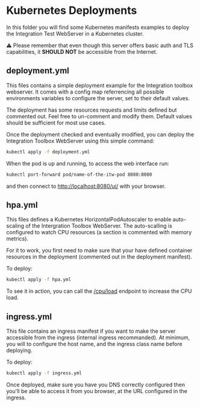 # Kubernetes Deployments

In this folder you will find some Kubernetes manifests examples to deploy the Integration Test WebServer in a Kubernetes cluster.

:warning: Please remember that even though this server offers basic auth and TLS capabilities, it **SHOULD NOT** be accessible from the Internet.

## deployment.yml

This files contains a simple deployment example for the Integration toolbox webserver. It comes with a config map referrencing all possible environments variables to configure the server, set to their default values.

The deployment has some resources requests and limits defined but commented out. Feel free to un-comment and modify them. Default values should be sufficient for most use cases.

Once the deployment checked and eventually modified, you can deploy the Integration Toolbox WebServer using this simple command:

```bash
kubectl apply -f deployment.yml
```

When the pod is up and running, to access the web interface run:

```bash
kubectl port-forward pod/name-of-the-itw-pod 8080:8080
```

and then connect to [http://localhost:8080/ui/](http://localhost:8080/ui/) with your browser.

## hpa.yml

This files defines a Kubernetes HorizontalPodAutoscaler to enable auto-scaling of the Intergration Toolbox WebServer. The auto-scalling is configured to watch CPU resources (a section is commented with memory metrics).

For it to work, you first need to make sure that your have defined container resources in the deployment (commented out in the deployment manifest).

To deploy:

```bash
kubectl apply -f hpa.yml
```

To see it in action, you can call the [/cpu/load](../../README.md#cpuload) endpoint to increase the CPU load.

## ingress.yml

This file contains an ingress manifest if you want to make the server accessible from the ingress (internal ingress recommanded). At minimum, you will to configure the host name, and the ingress class name before deploying.

To deploy:

```bash
kubectl apply -f ingress.yml
```

Once deployed, make sure you have you DNS correctly configured then you'll be able to access it from you browser, at the URL configured in the ingress.